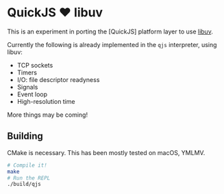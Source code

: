 
# QuickJS ❤️ libuv

This is an experiment in porting the [QuickJS] platform layer to use [libuv].

Currently the following is already implemented in the `qjs` interpreter, using libuv:

- TCP sockets
- Timers
- I/O: file descriptor readyness
- Signals
- Event loop
- High-resolution time

More things may be coming!

## Building

CMake is necessary. This has been mostly tested on macOS, YMLMV.

```bash
# Compile it!
make
# Run the REPL
./build/qjs
```

[QquickJS]: https://bellard.org/quickjs/
[libuv]: https://libuv.org/
